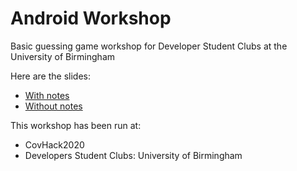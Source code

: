 # Android Workshop

Basic guessing game workshop for Developer Student Clubs at the University of Birmingham

Here are the slides:

- [With notes](Slides_notes.pdf)
- [Without notes](Slides_no-notes.pdf)

This workshop has been run at:

- CovHack2020
- Developers Student Clubs: University of Birmingham
